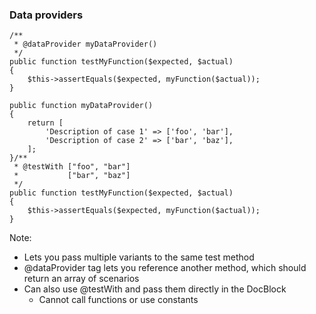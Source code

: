 ### Data providers

<pre class="fragment-replacement"><code class="hljs lang-php fragment fade-out" data-fragment-index="0">/**
 * @dataProvider myDataProvider()
 */
public function testMyFunction($expected, $actual)
{
    $this->assertEquals($expected, myFunction($actual));
}

public function myDataProvider()
{
    return [
        'Description of case 1' => ['foo', 'bar'],
        'Description of case 2' => ['bar', 'baz'],
    ];
}</code><code class="hljs lang-php fragment fade-in" data-fragment-index="0">/**
 * @testWith ["foo", "bar"]
 *           ["bar", "baz"]
 */
public function testMyFunction($expected, $actual)
{
    $this->assertEquals($expected, myFunction($actual));
}</code></pre>

Note:

* Lets you pass multiple variants to the same test method
* @dataProvider tag lets you reference another method, which should return an array of scenarios
* Can also use @testWith and pass them directly in the DocBlock
    - Cannot call functions or use constants
